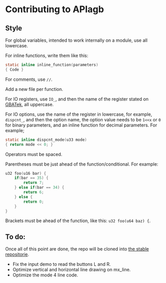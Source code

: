 # Contributing to APIagb

## Style

For global variables, intended to work internally on a module, use all lowercase.

For inline functions, write them like this:

```C
static inline inline_function(parameters)
{ Code }
```

For comments, use `//`.

Add a new file per function.

For IO registers, use ``IO_``, and then the name of the register stated on [GBATek](https://problemkaputt.de/gbatek.htm), all uppercase.

For IO options, use the name of the register in lowercase, for example, `dispcnt_`, and then the option name, the option value needs to be `1<<x` or `0` for binary parameters, and an inline function for decimal parameters. For example;

```C
static inline dispcnt_mode(u33 mode)
{ return mode << 0; }
```

Operators must be spaced.

Parentheses must be just ahead of the function/conditional. For example:

```C
u32 foo(u16 bar) {
	if(bar == 35) {
		return 7;
	} else if(bar == 34) {
		return 6;
	} else {
		return 0;
	}
}
```

Brackets must be ahead of the function, like this: `u32 foo(u64 baz) {`.

## To do:

Once all of this point are done, the repo will be cloned into [the stable repositorie](https://github.com/linobigatti/APIagb-stable).

* Fix the input demo to read the buttons L and R.
* Optimize vertical and horizontal line drawing on mx_line.
* Optimize the mode 4 line code.
